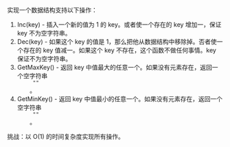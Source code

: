 <html>
 <body>
  <p>
   实现一个数据结构支持以下操作：
  </p>
  <ol>
   <li>
    Inc(key) - 插入一个新的值为 1 的 key。或者使一个存在的 key 增加一，保证 key 不为空字符串。
   </li>
   <li>
    Dec(key) - 如果这个 key 的值是 1，那么把他从数据结构中移除掉。否者使一个存在的 key 值减一。如果这个 key 不存在，这个函数不做任何事情。key 保证不为空字符串。
   </li>
   <li>
    GetMaxKey() - 返回 key 中值最大的任意一个。如果没有元素存在，返回一个空字符串
    <code>
     ""
    </code>
    。
   </li>
   <li>
    GetMinKey() - 返回 key 中值最小的任意一个。如果没有元素存在，返回一个空字符串
    <code>
     ""
    </code>
    。
   </li>
  </ol>
  <p>
   挑战：以 O(1) 的时间复杂度实现所有操作。
  </p>
 </body>
</html>